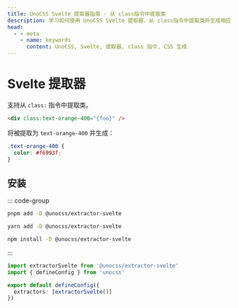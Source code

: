 ```yaml
---
title: UnoCSS Svelte 提取器指南 - 从 class指令中提取类
description: 学习如何使用 UnoCSS Svelte 提取器，从 class指令中提取类并生成相应的 CSS，提升开发效率。
head:
  - - meta
    - name: keywords
      content: UnoCSS, Svelte, 提取器, class 指令, CSS 生成
---
```


# Svelte 提取器

支持从 `class:` 指令中提取类。

```html
<div class:text-orange-400="{foo}" />
```

将被提取为 `text-orange-400` 并生成：

```css
.text-orange-400 {
  color: #f6993f;
}
```

## 安装

::: code-group

```bash [pnpm]
pnpm add -D @unocss/extractor-svelte
```

```bash [yarn]
yarn add -D @unocss/extractor-svelte
```

```bash [npm]
npm install -D @unocss/extractor-svelte
```

:::

```ts [uno.config.ts]
import extractorSvelte from '@unocss/extractor-svelte'
import { defineConfig } from 'unocss'

export default defineConfig({
  extractors: [extractorSvelte()]
})
```
